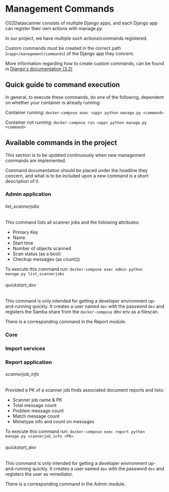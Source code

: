 # Management Commands

OS2Datascanner consists of multiple Django apps, and
each Django app can register their own actions with manage.py.

In our project, we have multiple such actions/commands registered.
 
Custom commands must be created in the correct path (`<app>/management/commands`) of the Django app they concern.

More information regarding how to create custom commands, can be found in [Django's documentation (3.2)](https://docs.djangoproject.com/en/3.2/howto/custom-management-commands/)

## Quick guide to command execution
In general, to execute these commands, do one of the following, dependent on whether your container is already running:

Container running:
`docker-compose exec <app> python manage.py <command>`

Container not running:
`docker-compose run <app> python manage.py <command>`


## Available commands in the project

This section is to be updated continuously when new management commands are implemented.

Command documentation should be placed under the headline they concern,
and what is to be included upon a new command is a short description of it. 

### Admin application

###### list_scannerjobs

This command lists all scanner jobs and the following attributes:   

* Primary Key
* Name
* Start time
* Number of objects scanned
* Scan status (as a bool)
* Checkup messages (as count())

To execute this command run:
`docker-compose exec admin python manage.py list_scannerjobs`


###### quickstart_dev

This command is only intended for getting a developer environment
up-and-running quickly. It creates a user named `dev` with the password `dev`
and registers the Samba share from the `docker-compose` dev env as a filescan.

There is a corresponding command in the Report module.


### Core

### Import services

### Report application

###### scannerjob_info

Provided a PK of a scanner job finds associated document reports and lists:

* Scanner job name & PK
* Total message count
* Problem message count
* Match message count
* Mimetype info and count on messages

To execute this command run:
`docker-compose exec report python manage.py scannerjob_info <PK>`

###### quickstart_dev

This command is only intended for getting a developer environment
up-and-running quickly. It creates a user named `dev` with the password `dev`
and registers the user as remediator.

There is a corresponding command in the Admin module.
